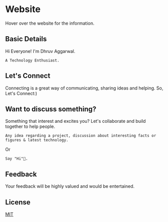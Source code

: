 # Website

Hover over the website for the information.

## Basic Details 

Hi Everyone! I'm Dhruv Aggarwal.

```
A Technology Enthusiast.
````

## Let's Connect

Connecting is a great way of communicating, sharing ideas and helping. So, Let's Connect:)

## Want to discuss something?

Something that interest and excites you? Let's collaborate and build together to help people.

````
Any idea regarding a project, discussion about interesting facts or figures & latest technology.
````
Or
````
Say "Hi"👋.
````

## Feedback

Your feedback will be highly valued and would be entertained.

## License
[MIT](https://github.com/dA505819/dA505819.github.io/blob/master/LICENSE)
